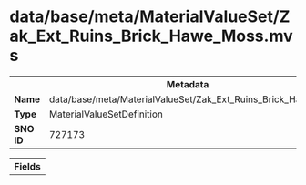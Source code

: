 <h1>data/base/meta/MaterialValueSet/Zak_Ext_Ruins_Brick_Hawe_Moss.mvs</h1><table><tr><th colspan="100%">Metadata</th></tr><tr><td><b>Name</b></td><td>data/base/meta/MaterialValueSet/Zak_Ext_Ruins_Brick_Hawe_Moss.mvs</td></tr><tr><td><b>Type</b></td><td>MaterialValueSetDefinition</td></tr><tr><td><b>SNO ID</b></td><td>727173</td></tr></table>

<table><tr><th colspan="100%">Fields</th></tr></table>

